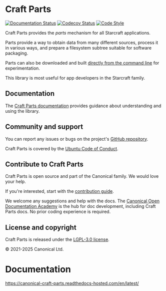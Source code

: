# Craft Parts

[![Documentation Status][rtd-badge]][rtd-latest]
[![Codecov Status][codecov-badge]][codecov-status]
[![Code Style][ruff-badge]][ruff-site]

Craft Parts provides the *parts* mechanism for all Starcraft applications.

Parts provide a way to obtain data from many different sources, process it in various
ways, and prepare a filesystem subtree suitable for software packaging.

Parts can also be downloaded and built [directly from the command
line](https://canonical-craft-parts.readthedocs-hosted.com/latest/how-to/cli_tool/) for
experimentation.

This library is most useful for app developers in the Starcraft family.

## Documentation

The [Craft Parts documentation][rtd-latest] provides guidance about
understanding and using the library.

## Community and support

You can report any issues or bugs on the project's [GitHub
repository](https://github.com/canonical/craft-parts/issues).

Craft Parts is covered by the [Ubuntu Code of
Conduct](https://ubuntu.com/community/ethos/code-of-conduct).

## Contribute to Craft Parts

Craft Parts is open source and part of the Canonical family. We would love
your help.

If you're interested, start with the [contribution guide](CONTRIBUTING.md).

We welcome any suggestions and help with the docs. The [Canonical Open
Documentation Academy](https://github.com/canonical/open-documentation-academy)
is the hub for doc development, including Craft Parts docs. No prior
coding experience is required.

## License and copyright

Craft Parts is released under the [LGPL-3.0 license](LICENSE).

© 2021-2025 Canonical Ltd.

# Documentation

https://canonical-craft-parts.readthedocs-hosted.com/en/latest/

[rtd-badge]: https://readthedocs.com/projects/canonical-craft-parts/badge/?version=latest
[rtd-latest]: https://canonical-craft-parts.readthedocs-hosted.com/en/latest/
[ruff-badge]: https://img.shields.io/endpoint?url=https://raw.githubusercontent.com/astral-sh/ruff/main/assets/badge/v2.json
[ruff-site]: https://github.com/astral-sh/ruff
[codecov-badge]: https://codecov.io/github/canonical/craft-parts/coverage.svg?branch=main
[codecov-status]: https://codecov.io/github/canonical/craft-parts?branch=main
